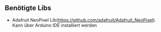 ## Benötigte Libs
- Adafruit NeoPixel Lib(https://github.com/adafruit/Adafruit_NeoPixel). Kann über Arduino IDE installiert werden

